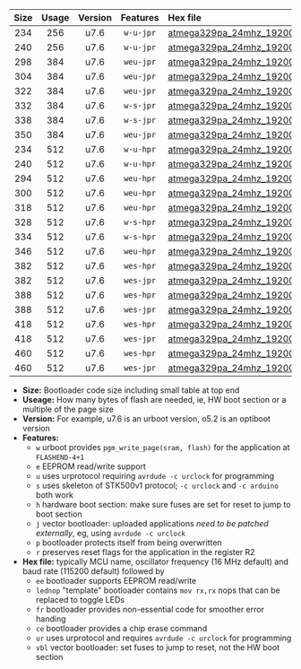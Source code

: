 |Size|Usage|Version|Features|Hex file|
|:-:|:-:|:-:|:-:|:--|
|234|256|u7.6|`w-u-jpr`|[atmega329pa_24mhz_19200bps_ur_vbl.hex](https://raw.githubusercontent.com/stefanrueger/urboot/main/atmega329pa_24mhz_19200bps_ur_vbl.hex)|
|240|256|u7.6|`w-u-jpr`|[atmega329pa_24mhz_19200bps_lednop_ur_vbl.hex](https://raw.githubusercontent.com/stefanrueger/urboot/main/atmega329pa_24mhz_19200bps_lednop_ur_vbl.hex)|
|298|384|u7.6|`weu-jpr`|[atmega329pa_24mhz_19200bps_ee_ur_vbl.hex](https://raw.githubusercontent.com/stefanrueger/urboot/main/atmega329pa_24mhz_19200bps_ee_ur_vbl.hex)|
|304|384|u7.6|`weu-jpr`|[atmega329pa_24mhz_19200bps_ee_lednop_ur_vbl.hex](https://raw.githubusercontent.com/stefanrueger/urboot/main/atmega329pa_24mhz_19200bps_ee_lednop_ur_vbl.hex)|
|322|384|u7.6|`weu-jpr`|[atmega329pa_24mhz_19200bps_ee_lednop_fr_ur_vbl.hex](https://raw.githubusercontent.com/stefanrueger/urboot/main/atmega329pa_24mhz_19200bps_ee_lednop_fr_ur_vbl.hex)|
|332|384|u7.6|`w-s-jpr`|[atmega329pa_24mhz_19200bps_vbl.hex](https://raw.githubusercontent.com/stefanrueger/urboot/main/atmega329pa_24mhz_19200bps_vbl.hex)|
|338|384|u7.6|`w-s-jpr`|[atmega329pa_24mhz_19200bps_lednop_vbl.hex](https://raw.githubusercontent.com/stefanrueger/urboot/main/atmega329pa_24mhz_19200bps_lednop_vbl.hex)|
|350|384|u7.6|`weu-jpr`|[atmega329pa_24mhz_19200bps_ee_lednop_fr_ce_ur_vbl.hex](https://raw.githubusercontent.com/stefanrueger/urboot/main/atmega329pa_24mhz_19200bps_ee_lednop_fr_ce_ur_vbl.hex)|
|234|512|u7.6|`w-u-hpr`|[atmega329pa_24mhz_19200bps_ur.hex](https://raw.githubusercontent.com/stefanrueger/urboot/main/atmega329pa_24mhz_19200bps_ur.hex)|
|240|512|u7.6|`w-u-hpr`|[atmega329pa_24mhz_19200bps_lednop_ur.hex](https://raw.githubusercontent.com/stefanrueger/urboot/main/atmega329pa_24mhz_19200bps_lednop_ur.hex)|
|294|512|u7.6|`weu-hpr`|[atmega329pa_24mhz_19200bps_ee_ur.hex](https://raw.githubusercontent.com/stefanrueger/urboot/main/atmega329pa_24mhz_19200bps_ee_ur.hex)|
|300|512|u7.6|`weu-hpr`|[atmega329pa_24mhz_19200bps_ee_lednop_ur.hex](https://raw.githubusercontent.com/stefanrueger/urboot/main/atmega329pa_24mhz_19200bps_ee_lednop_ur.hex)|
|318|512|u7.6|`weu-hpr`|[atmega329pa_24mhz_19200bps_ee_lednop_fr_ur.hex](https://raw.githubusercontent.com/stefanrueger/urboot/main/atmega329pa_24mhz_19200bps_ee_lednop_fr_ur.hex)|
|328|512|u7.6|`w-s-hpr`|[atmega329pa_24mhz_19200bps.hex](https://raw.githubusercontent.com/stefanrueger/urboot/main/atmega329pa_24mhz_19200bps.hex)|
|334|512|u7.6|`w-s-hpr`|[atmega329pa_24mhz_19200bps_lednop.hex](https://raw.githubusercontent.com/stefanrueger/urboot/main/atmega329pa_24mhz_19200bps_lednop.hex)|
|346|512|u7.6|`weu-hpr`|[atmega329pa_24mhz_19200bps_ee_lednop_fr_ce_ur.hex](https://raw.githubusercontent.com/stefanrueger/urboot/main/atmega329pa_24mhz_19200bps_ee_lednop_fr_ce_ur.hex)|
|382|512|u7.6|`wes-hpr`|[atmega329pa_24mhz_19200bps_ee.hex](https://raw.githubusercontent.com/stefanrueger/urboot/main/atmega329pa_24mhz_19200bps_ee.hex)|
|382|512|u7.6|`wes-jpr`|[atmega329pa_24mhz_19200bps_ee_vbl.hex](https://raw.githubusercontent.com/stefanrueger/urboot/main/atmega329pa_24mhz_19200bps_ee_vbl.hex)|
|388|512|u7.6|`wes-hpr`|[atmega329pa_24mhz_19200bps_ee_lednop.hex](https://raw.githubusercontent.com/stefanrueger/urboot/main/atmega329pa_24mhz_19200bps_ee_lednop.hex)|
|388|512|u7.6|`wes-jpr`|[atmega329pa_24mhz_19200bps_ee_lednop_vbl.hex](https://raw.githubusercontent.com/stefanrueger/urboot/main/atmega329pa_24mhz_19200bps_ee_lednop_vbl.hex)|
|418|512|u7.6|`wes-hpr`|[atmega329pa_24mhz_19200bps_ee_lednop_fr.hex](https://raw.githubusercontent.com/stefanrueger/urboot/main/atmega329pa_24mhz_19200bps_ee_lednop_fr.hex)|
|418|512|u7.6|`wes-jpr`|[atmega329pa_24mhz_19200bps_ee_lednop_fr_vbl.hex](https://raw.githubusercontent.com/stefanrueger/urboot/main/atmega329pa_24mhz_19200bps_ee_lednop_fr_vbl.hex)|
|460|512|u7.6|`wes-hpr`|[atmega329pa_24mhz_19200bps_ee_lednop_fr_ce.hex](https://raw.githubusercontent.com/stefanrueger/urboot/main/atmega329pa_24mhz_19200bps_ee_lednop_fr_ce.hex)|
|460|512|u7.6|`wes-jpr`|[atmega329pa_24mhz_19200bps_ee_lednop_fr_ce_vbl.hex](https://raw.githubusercontent.com/stefanrueger/urboot/main/atmega329pa_24mhz_19200bps_ee_lednop_fr_ce_vbl.hex)|

- **Size:** Bootloader code size including small table at top end
- **Useage:** How many bytes of flash are needed, ie, HW boot section or a multiple of the page size
- **Version:** For example, u7.6 is an urboot version, o5.2 is an optiboot version
- **Features:**
  + `w` urboot provides `pgm_write_page(sram, flash)` for the application at `FLASHEND-4+1`
  + `e` EEPROM read/write support
  + `u` uses urprotocol requiring `avrdude -c urclock` for programming
  + `s` uses skeleton of STK500v1 protocol; `-c urclock` and `-c arduino` both work
  + `h` hardware boot section: make sure fuses are set for reset to jump to boot section
  + `j` vector bootloader: uploaded applications *need to be patched externally*, eg, using `avrdude -c urclock`
  + `p` bootloader protects itself from being overwritten
  + `r` preserves reset flags for the application in the register R2
- **Hex file:** typically MCU name, oscillator frequency (16 MHz default) and baud rate (115200 default) followed by
  + `ee` bootloader supports EEPROM read/write
  + `lednop` "template" bootloader contains `mov rx,rx` nops that can be replaced to toggle LEDs
  + `fr` bootloader provides non-essential code for smoother error handing
  + `ce` bootloader provides a chip erase command
  + `ur` uses urprotocol and requires `avrdude -c urclock` for programming
  + `vbl` vector bootloader: set fuses to jump to reset, not the HW boot section
